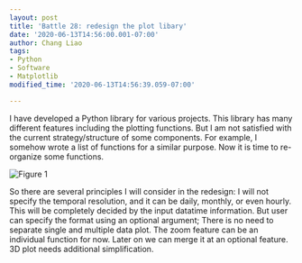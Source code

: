 ```yaml
---
layout: post
title: 'Battle 28: redesign the plot libary'
date: '2020-06-13T14:56:00.001-07:00'
author: Chang Liao
tags:
- Python
- Software
- Matplotlib
modified_time: '2020-06-13T14:56:39.059-07:00'

---
```



I have developed a Python library for various projects. This library has many different features including the plotting functions. But I am not satisfied with the current strategy/structure of some components. For example, I somehow wrote a list of functions for a similar purpose.
Now it is time to re-organize some functions.


![Figure 1](https://github.com/changliao/changliao.github.io/blob/main/_figure/python/pyes_plot.png?raw=true)

So there are several principles I will consider in the redesign:
I will not specify the temporal resolution, and it can be daily, monthly, or even hourly. This will be completely decided by the input datatime information. But user can specify the format using an optional argument;
There is no need to separate single and multiple data plot.
The zoom feature can be an individual function for now. Later on we can merge it at an optional feature.
3D plot needs additional simplification.
